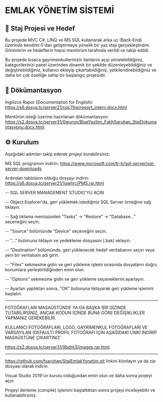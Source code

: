 # EMLAK YÖNETİM SİSTEMİ

## 🚀 Staj Projesi ve Hedef
Bu projede MVC C#, LINQ ve MS SQL kullanarak arka uç (Back-End) üzerinde kendimi 0'dan geliştirmeye yönelik bir yaz stajı gerçekleştirdim.
Görevlerin ve hedeflerin hepsi mentörüm tarafında verildi ve takip edildi.

Bu projede kısaca gayrimenkullerinizin ilanlarını açıp yönetebildiğiniz, kategorilerinizi panel üzerinden dinamik bir şekilde düzenleyebildiğiniz 
ve değiştirebildiğiniz, kullanıcı ekleyip çıkartabildiğiniz, yetkilendirebildiğiniz ve daha bir çok özelliğe sahip bir başlangıç projesidir.

## 📄 Dökümantasyon
İngilizce Rapor (Documentation for English): https://s6.dosya.tc/server21/cqc76w/report_intern.docx.html

Mentörün isteği üzerine hazırlanan dökümantasyon: https://s2.dosya.tc/server31/0wuron/BlueYazilim_FatihSaruhan_StajDokumantasyonu.docx.html


## ⚙️ Kurulum

Aşağıdaki adımları takip ederek projeyi kurabilirsiniz:

MS SQL programını indirin: https://www.microsoft.com/tr-tr/sql-server/sql-server-downloads

Ardından tabloların olduğu dosyayı indirin: https://s6.dosya.tc/server21/1uwhrc/PMS.rar.html

-- SQL SERVER MANAGEMENT STUDIO'YU AÇIN

-- Object Explorer'da, geri yüklemek istediğiniz SQL Server örneğine sağ tıklayın.

-- Sağ tıklama menüsünden "Tasks" -> "Restore" -> "Database..." seçeneğini seçin.

-- "Source" bölümünde "Device" seçeneğini seçin.

-- "..." butonuna tıklayın ve yedekleme dosyasını (.bak) ekleyin.

-- "Destination" bölümünde, geri yüklenecek hedef veritabanını seçin veya yeni bir veritabanı adı girin.

-- "Files" sekmesine gidin ve geri yükleme işlemi sırasında dosyaların doğru konumlara yerleştirildiğinden emin olun.

-- "Options" sekmesine gidin ve geri yükleme seçeneklerini ayarlayın.

-- Ayarları yaptıktan sonra, "OK" butonuna tıklayarak geri yükleme işlemini başlatın.

----------------------------------------
FOTOĞRAFLARI MASAÜSTÜNDE YA DA BAŞKA BİR DİZİNDE TUTABİLİRSİNİZ, ANCAK KODUN İÇİNDE BUNA GÖRE DEĞİŞİKLİKLER YAPMANIZ GEREKEBİLİR.

KULLANICI FOTOĞRAFLARI, LOGO, GAYRİMENKUL FOTOĞRAFLARI VE VARSAYILAN (DEFAULT) PROFİL FOTOĞRAFI İÇİN AŞAĞIDAKİ LİNKİ İNDİRİP MASAÜSTÜNE ÇIKARTINIZ:

https://s2.dosya.tc/server31/9bdnt3/images.rar.html

------------------------------------

https://github.com/fsaruhan/StajEmlakYonetim.git linkini klonlayın ya da zip dosyası olarak indirin.

Visual Studio 2019'un kurulu olduğundan emin olun ve daha sonra projeyi açın.

Projeyi derleme (compile) işlemini başlattıktan sonra projeyi inceleyebilir ve kullanabilirsiniz.
